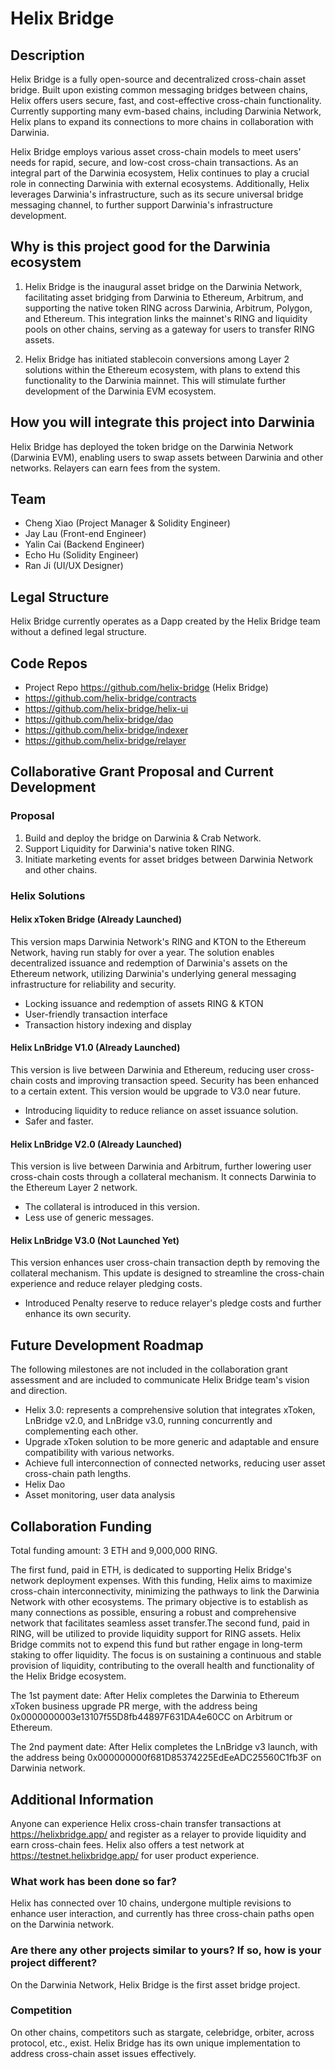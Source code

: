 # Helix Bridge

## Description

Helix Bridge is a fully open-source and decentralized cross-chain asset bridge. Built upon existing common messaging bridges between chains, Helix offers users secure, fast, and cost-effective cross-chain functionality. Currently supporting many evm-based chains, including Darwinia Network, Helix plans to expand its connections to more chains in collaboration with Darwinia.

Helix Bridge employs various asset cross-chain models to meet users' needs for rapid, secure, and low-cost cross-chain transactions. As an integral part of the Darwinia ecosystem, Helix continues to play a crucial role in connecting Darwinia with external ecosystems. Additionally, Helix leverages Darwinia's infrastructure, such as its secure universal bridge messaging channel, to further support Darwinia's infrastructure development.

## Why is this project good for the Darwinia ecosystem

1. Helix Bridge is the inaugural asset bridge on the Darwinia Network, facilitating asset bridging from Darwinia to Ethereum, Arbitrum, and supporting the native token RING across Darwinia, Arbitrum, Polygon, and Ethereum. This integration links the mainnet's RING and liquidity pools on other chains, serving as a gateway for users to transfer RING assets.

2. Helix Bridge has initiated stablecoin conversions among Layer 2 solutions within the Ethereum ecosystem, with plans to extend this functionality to the Darwinia mainnet. This will stimulate further development of the Darwinia EVM ecosystem.

## How you will integrate this project into Darwinia

Helix Bridge has deployed the token bridge on the Darwinia Network (Darwinia EVM), enabling users to swap assets between Darwinia and other networks. Relayers can earn fees from the system.

## Team

- Cheng Xiao (Project Manager & Solidity Engineer)
- Jay Lau (Front-end Engineer)
- Yalin Cai (Backend Engineer)
- Echo Hu (Solidity Engineer)
- Ran Ji (UI/UX Designer)

## Legal Structure

Helix Bridge currently operates as a Dapp created by the Helix Bridge team without a defined legal structure.

## Code Repos

- Project Repo https://github.com/helix-bridge (Helix Bridge)
- https://github.com/helix-bridge/contracts
- https://github.com/helix-bridge/helix-ui
- https://github.com/helix-bridge/dao
- https://github.com/helix-bridge/indexer
- https://github.com/helix-bridge/relayer

## Collaborative Grant Proposal and Current Development

### Proposal

1. Build and deploy the bridge on Darwinia & Crab Network.
2. Support Liquidity for Darwinia's native token RING.
3. Initiate marketing events for asset bridges between Darwinia Network and other chains.

### Helix Solutions

#### Helix xToken Bridge (Already Launched)

This version maps Darwinia Network's RING and KTON to the Ethereum Network, having run stably for over a year. The solution enables decentralized issuance and redemption of Darwinia's assets on the Ethereum network, utilizing Darwinia's underlying general messaging infrastructure for reliability and security.

- Locking issuance and redemption of assets RING & KTON
- User-friendly transaction interface
- Transaction history indexing and display

#### Helix LnBridge V1.0 (Already Launched)

This version is live between Darwinia and Ethereum, reducing user cross-chain costs and improving transaction speed. Security has been enhanced to a certain extent. This version would be upgrade to V3.0 near future.

- Introducing liquidity to reduce reliance on asset issuance solution.
- Safer and faster.

#### Helix LnBridge V2.0 (Already Launched)

This version is live between Darwinia and Arbitrum, further lowering user cross-chain costs through a collateral mechanism. It connects Darwinia to the Ethereum Layer 2 network.

- The collateral is introduced in this version.
- Less use of generic messages.

#### Helix LnBridge V3.0 (Not Launched Yet)

This version enhances user cross-chain transaction depth by removing the collateral mechanism. This update is designed to streamline the cross-chain experience and reduce relayer pledging costs.

- Introduced Penalty reserve to reduce relayer's pledge costs and further enhance its own security.

## Future Development Roadmap

The following milestones are not included in the collaboration grant assessment and are included to communicate Helix Bridge team's vision and direction.

- Helix 3.0: represents a comprehensive solution that integrates xToken, LnBridge v2.0, and LnBridge v3.0, running concurrently and complementing each other.
- Upgrade xToken solution to be more generic and adaptable and ensure compatibility with various networks.
- Achieve full interconnection of connected networks, reducing user asset cross-chain path lengths.
- Helix Dao
- Asset monitoring, user data analysis

## Collaboration Funding

Total funding amount: 3 ETH and 9,000,000 RING.

The first fund, paid in ETH, is dedicated to supporting Helix Bridge's network deployment expenses. With this funding, Helix aims to maximize cross-chain interconnectivity, minimizing the pathways to link the Darwinia Network with other ecosystems. The primary objective is to establish as many connections as possible, ensuring a robust and comprehensive network that facilitates seamless asset transfer.The second fund, paid in RING, will be utilized to provide liquidity support for RING assets. Helix Bridge commits not to expend this fund but rather engage in long-term staking to offer liquidity. The focus is on sustaining a continuous and stable provision of liquidity, contributing to the overall health and functionality of the Helix Bridge ecosystem.

The 1st payment date: After Helix completes the Darwinia to Ethereum xToken business upgrade PR merge, with the address being 0x0000000003e13107f55D8fb44897F631DA4e60CC on Arbitrum or Ethereum.

The 2nd payment date: After Helix completes the LnBridge v3 launch, with the address being 0x000000000f681D85374225EdEeADC25560C1fb3F on Darwinia network.

## Additional Information

Anyone can experience Helix cross-chain transfer transactions at https://helixbridge.app/ and register as a relayer to provide liquidity and earn cross-chain fees. Helix also offers a test network at https://testnet.helixbridge.app/ for user product experience.

### What work has been done so far?

Helix has connected over 10 chains, undergone multiple revisions to enhance user interaction, and currently has three cross-chain paths open on the Darwinia network.

### Are there any other projects similar to yours? If so, how is your project different?

On the Darwinia Network, Helix Bridge is the first asset bridge project.

### Competition

On other chains, competitors such as stargate, celebridge, orbiter, across protocol, etc., exist. Helix Bridge has its own unique implementation to address cross-chain asset issues effectively.
